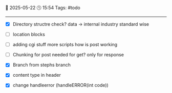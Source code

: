 📆 2025-05-22 🕓 15:54
Tags: #todo 

---


- [x] Directory structre check?
	data -> internal
	industry standard wise

- [ ] location blocks

- [ ] adding cgi stuff
	more scripts
	how is post working

- [ ] Chunking for post
	needed for get?
		only for response


- [x] Branch from stephs branch

- [x] content type in header
- [x] change handleerror (handleERROR(int code))